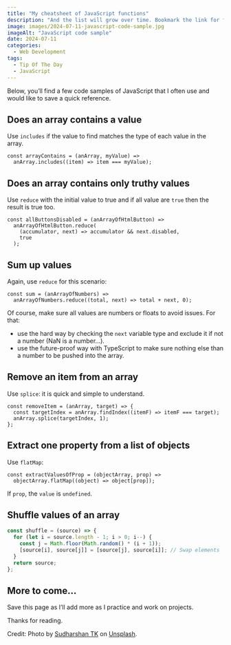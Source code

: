 ```yaml
---
title: "My cheatsheet of JavaScript functions"
description: "And the list will grow over time. Bookmark the link for future reading."
image: images/2024-07-11-javascript-code-sample.jpg
imageAlt: "JavaScript code sample"
date: 2024-07-11
categories:
  - Web Development
tags:
  - Tip Of The Day
  - JavaScript
---
```


Below, you’ll find a few code samples of JavaScript that I often use and would like to save a quick reference.

## Does an array contains a value

Use `includes` if the value to find matches the type of each value in the array.

```tsx
const arrayContains = (anArray, myValue) =>
  anArray.includes((item) => item === myValue);
```

## Does an array contains only truthy values

Use `reduce` with the initial value to true and if all value are `true` then the result is true too.

```tsx
const allButtonsDisabled = (anArrayOfHtmlButton) =>
  anArrayOfHtmlButton.reduce(
    (accumulator, next) => accumulator && next.disabled,
    true
  );
```

## Sum up values

Again, use `reduce` for this scenario:

```tsx
const sum = (anArrayOfNumbers) =>
  anArrayOfNumbers.reduce((total, next) => total + next, 0);
```

Of course, make sure all values are numbers or floats to avoid issues. For that:

- use the hard way by checking the `next` variable type and exclude it if not a number (NaN is a number…).
- use the future-proof way with TypeScript to make sure nothing else than a number to be pushed into the array.

## Remove an item from an array

Use `splice`: it is quick and simple to understand.

```tsx
const removeItem = (anArray, target) => {
  const targetIndex = anArray.findIndex((itemF) => itemF === target);
  anArray.splice(targetIndex, 1);
};
```

## Extract one property from a list of objects

Use `flatMap`:

```tsx
const extractValuesOfProp = (objectArray, prop) =>
  objectArray.flatMap((object) => object[prop]);
```

If `prop`, the `value` is `undefined`.

## Shuffle values of an array

```jsx
const shuffle = (source) => {
  for (let i = source.length - 1; i > 0; i--) {
    const j = Math.floor(Math.random() * (i + 1));
    [source[i], source[j]] = [source[j], source[i]]; // Swap elements
  }
  return source;
};
```

## More to come…

Save this page as I’ll add more as I practice and work on projects.

Thanks for reading.

Credit: Photo by [Sudharshan TK](https://unsplash.com/@shantk18?utm_content=creditCopyText&utm_medium=referral&utm_source=unsplash) on [Unsplash](https://unsplash.com/photos/text-mM9vVJ2oDeI?utm_content=creditCopyText&utm_medium=referral&utm_source=unsplash).
